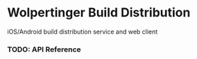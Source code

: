 # Wolpertinger Build Distribution

iOS/Android build distribution service and web client

### TODO: API Reference 

